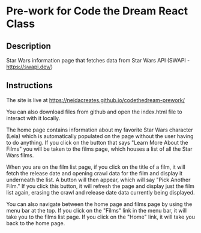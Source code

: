# Pre-work for Code the Dream React Class

## Description 

Star Wars information page that fetches data from Star Wars API (SWAPI - https://swapi.dev/)

## Instructions

The site is live at https://neidacreates.github.io/codethedream-prework/

You can also download files from github and open the index.html file to interact with it locally.

The home page contains information about my favorite Star Wars character (Leia) which is automatically populated on the page without the user having to do anything. If you click on the button that says "Learn More About the Films" you will be taken to the films page, which houses a list of all the Star Wars films. 

When you are on the film list page, if you click on the title of a film, it will fetch the release date and opening crawl data for the film and display it underneath the list. A button will then appear, which will say "Pick Another Film." If you click this button, it will refresh the page and display just the film list again, erasing the crawl and release date data currently being displayed.

You can also navigate between the home page and films page by using the menu bar at the top. If you click on the "Films" link in the menu bar, it will take you to the films list page. If you click on the "Home" link, it will take you back to the home page. 
